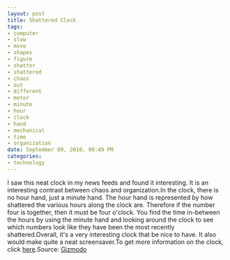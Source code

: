 ```yaml
--- 
layout: post
title: Shattered Clock
tags: 
- computer
- slow
- move
- shapes
- figure
- shatter
- shattered
- chaos
- out
- different
- motor
- minute
- hour
- clock
- hand
- mechanical
- time
- organization
date: September 09, 2010, 09:49 PM
categories: 
- technology
---
```

I saw this neat clock in my news feeds and found it interesting. It is an interesting contrast between chaos and organization.In the clock, there is no hour hand, just a minute hand. The hour hand is represented by how shattered the various hours along the clock are. Therefore if the number four is together, then it must be four o'clock. You find the time in-between the hours by using the minute hand and looking around the clock to see which numbers look like they have been the most recently shattered.Overall, it's a very interesting clock that be nice to have. It also would make quite a neat screensaver.To get more information on the clock, click [here](http://shatteredclock.com/clocks/order-in-chaos/).Source: [Gizmodo](http://gizmodo.com/5647907/shattered-clock-doesnt-let-you-know-what-time-it-isnt)
